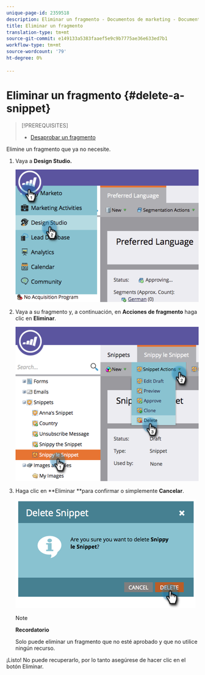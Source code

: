 ```yaml
---
unique-page-id: 2359518
description: Eliminar un fragmento - Documentos de marketing - Documentación del producto
title: Eliminar un fragmento
translation-type: tm+mt
source-git-commit: e149133a5383faaef5e9c9b7775ae36e633ed7b1
workflow-type: tm+mt
source-wordcount: '79'
ht-degree: 0%

---
```



# Eliminar un fragmento {#delete-a-snippet}

>[!PREREQUISITES]
>
>* [Desaprobar un fragmento](unapprove-a-snippet.md)

>



Elimine un fragmento que ya no necesite.

1. Vaya a **Design Studio.**

   ![](assets/image2014-9-16-10-3a43-3a47.png)

1. Vaya a su fragmento y, a continuación, en **Acciones de fragmento** haga clic en **Eliminar**.

   ![](assets/image2014-9-16-10-3a43-3a57.png)

1. Haga clic en **Eliminar **para confirmar o simplemente **Cancelar**.

   ![](assets/image2014-9-16-10-3a44-3a8.png)

   >[!NOTE]
   >
   >**Recordatorio**
   >
   >
   >Solo puede eliminar un fragmento que no esté aprobado y que no utilice ningún recurso.

¡Listo! No puede recuperarlo, por lo tanto asegúrese de hacer clic en el botón Eliminar.
